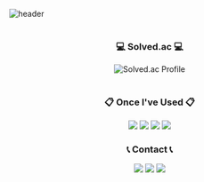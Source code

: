 ![header](https://capsule-render.vercel.app/api?type=rounded&color=timeGradient&text=Sae-Hyung's%20GitHub%20👋&fontSize=40&fontAlignY=50&fontAlign=50&height=180)
<br>
<br>

<div align=center>
<h3 align="center">💻 Solved.ac 💻</h3>
  <img src="http://mazassumnida.wtf/api/generate_badge?boj=vitamin1996" alt="Solved.ac Profile">
  <br>
  <br>
  
<h3 align="center">📋 Once I've Used 📋</h3> 
  <img src="https://img.shields.io/badge/Java-007396?style=for-the-badge&logo=Java&logoColor=white"> 
  <img src="https://img.shields.io/badge/Eclipse-2C2255?style=for-the-badge&logo=Eclipse%20IDE&logoColor=white">
  <img src="https://img.shields.io/badge/github-181717?style=for-the-badge&logo=github&logoColor=white">
  <img src="https://img.shields.io/badge/VSCode-007ACC?style=for-the-badge&logo=VisualStudioCode&logoColor=white">
 
</div>

<h3 align="center">📞 Contact 📞</h3> 

<div align="center"> <a href="mailto:vitamin9011@gmail.com" target="_blank"><img src="https://img.shields.io/badge/Gmail-EA4335?style=for-the-badge&logo=Gmail&logoColor=white"></a> <a href="https://open.kakao.com/o/sdAbnshg"><img src="https://img.shields.io/badge/KakaoTalk-FFCD00?style=for-the-badge&logoColor=black&logo=KakaoTalk"></a> <a href="https://www.instagram.com/sxx_hxuxx"><img src="https://img.shields.io/badge/Instagram-E4405F?style=for-the-badge&logo=Instagram&logoColor=white"></a> </div>
